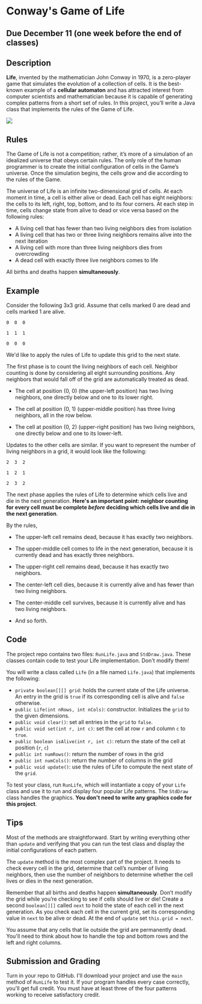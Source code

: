 # Conway's Game of Life

## Due December 11 (one week before the end of classes)

## Description

**Life**, invented by the mathematician John Conway in 1970, is a zero-player game that simulates the evolution of a collection of cells. It is the best-known example of a **cellular automaton** and has attracted interest from computer scientists and mathematician because it is capable of generating complex patterns from a short set of rules. In this project, you’ll write a Java class that implements the rules of the Game of Life.

![](https://upload.wikimedia.org/wikipedia/commons/e/e5/Gospers_glider_gun.gif)

## Rules

The Game of Life is not a competition; rather, it’s more of a simulation of an idealized universe that obeys certain rules. The only role of the human programmer is to create the initial configuration of cells in the Game’s universe. Once the simulation begins, the cells grow and die according to the rules of the Game.

The universe of Life is an infinite two-dimensional grid of cells. At each moment in time, a cell is either alive or dead. Each cell has eight neighbors: the cells to its left, right, top, bottom, and to its four corners. At each step in time, cells change state from alive to dead or vice versa based on the following rules:

- A living cell that has fewer than two living neighbors dies from isolation
- A living cell that has two or three living neighbors remains alive into the next iteration
- A living cell with more than three living neighbors dies from overcrowding
- A dead cell with exactly three live neighbors comes to life

All births and deaths happen **simultaneously**.

## Example

Consider the following 3x3 grid. Assume that cells marked 0 are dead and cells marked 1 are alive.

```
0  0  0

1  1  1

0  0  0
```

We'd like to apply the rules of Life to update this grid to the next state.

The first phase is to count the living neighbors of each cell. Neighbor counting is done by considering all eight surrounding positions. Any neighbors that would fall off of the
grid are automatically treated as dead.

- The cell at position (0, 0) (the upper-left position) has two living neighbors, one directly below and one to its lower right.

- The cell at position (0, 1) (upper-middle position) has three living neighbors, all in the row below.

- The cell at position (0, 2) (upper-right position) has two living neighbors, one directly below and one to its lower-left.

Updates to the other cells are similar. If you want to represent the number of living neighbors in a grid, it would look like the following:

```
2  3  2

1  2  1

2  3  2
```

The next phase applies the rules of Life to determine which cells live and die in the next generation. **Here's an important point: neighbor counting for every cell must be complete *before* deciding which cells live and die in the next generation**.

By the rules,

- The upper-left cell remains dead, because it has exactly two neighbors.

- The upper-middle cell comes to life in the next generation, because it is currently dead and has exactly three neighbors.

- The upper-right cell remains dead, because it has exactly two neighbors.

- The center-left cell dies, because it is currently alive and has fewer than two living neighbors.

- The center-middle cell survives, because it is currently alive and has two living neighbors.

- And so forth.




## Code

The project repo contains two files: `RunLife.java` and `StdDraw.java`. These classes contain code to test your Life implementation. Don't modify them!

You will write a class called `Life` (in a file named `Life.java`) that implements the following:

- `private boolean[][] grid`: holds the current state of the Life universe. An entry in the grid is `true` if its corresponding cell is alive and `false` otherwise.
- `public Life(int nRows, int nCols)`: constructor. Initializes the `grid` to the given dimensions.
- `public void clear()`: set all entries in the `grid` to `false`.
- `public void set(int r, int c)`: set the cell at row `r` and column `c` to
`true`.
- `public boolean isAlive(int r, int c)`: return the state of the cell at position (`r`, `c`)
- `public int numRows()`: return the number of rows in the grid
- `public int numCols()`: return the number of columns in the grid
- `public void update()`: use the rules of Life to compute the next state of the `grid`.

To test your class, run `RunLife`, which will instantiate a copy of your `Life` class and use it to run and display four popular Life patterns. The `StdDraw` class handles the graphics. **You don't need to write any graphics code for this project**.

## Tips
Most of the methods are straightforward. Start by writing everything other than `update` and verifying that you can run the test class and display the initial configurations of each pattern.

The `update` method is the most complex part of the project. It needs to check every cell in the grid, determine that cell’s number of living neighbors, then use the number of neighbors to determine whether the cell lives or dies in the next generation.

Remember that all births and deaths happen **simultaneously**. Don’t modify the grid while you’re checking to see if cells should live or die! Create a second `boolean[][]` called `next` to hold the state of each cell in the next generation. As you check each cell in the current grid, set its corresponding value in `next` to be alive or dead. At the end of `update` set `this.grid = next`.

You assume that any cells that lie outside the grid are permanently dead. You'll need to think about how to handle the top and bottom rows and the left and right columns.

## Submission and Grading

Turn in your repo to GitHub. I'll download your project and use the `main` method of `RunLife` to test it. If your program handles every case correctly, you'll get full credit. You must have at least three of the four patterns working to receive satisfactory credit.
